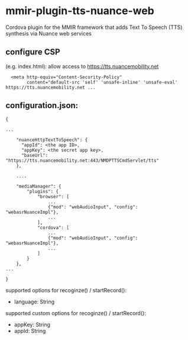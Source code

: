# mmir-plugin-tts-nuance-web

Cordova plugin for the MMIR framework that adds Text To Speech (TTS) synthesis via Nuance web services


## configure CSP

(e.g. index.html): allow access to https://tts.nuancemobility.net
```
  <meta http-equiv="Content-Security-Policy"
        content="default-src 'self' 'unsafe-inline' 'unsafe-eval' https://tts.nuancemobility.net ...
```


## configuration.json:
```
{

...

	"nuanceHttpTextToSpeech": {
      "appId": <the app ID>,
      "appKey": <the secret app key>,
      "baseUrl": "https://tts.nuancemobility.net:443/NMDPTTSCmdServlet/tts"
    },
	
	....
	
	"mediaManager": {
    	"plugins": {
    		"browser": [
    			...
                {"mod": "webAudioInput", "config": "webasrNuanceImpl"},
                ...
    		],
    		"cordova": [
    			...
                {"mod": "webAudioInput", "config": "webasrNuanceImpl"},
                ...
    		]
    	}
    },
...

}
```

supported options for recoginze() / startRecord():
 * language: String

supported custom options for recoginze() / startRecord():
 * appKey: String
 * appId: String
